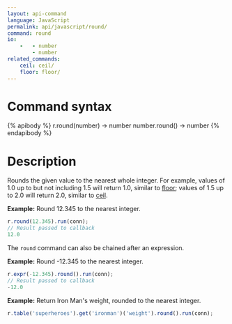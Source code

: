 ```yaml
---
layout: api-command
language: JavaScript
permalink: api/javascript/round/
command: round
io:
    -   - number
        - number
related_commands:
    ceil: ceil/
    floor: floor/
---
```

# Command syntax #

{% apibody %}
r.round(number) &rarr; number
number.round() &rarr; number
{% endapibody %}

# Description #

Rounds the given value to the nearest whole integer. For example, values of 1.0 up to but not including 1.5 will return 1.0, similar to [floor][]; values of 1.5 up to 2.0 will return 2.0, similar to [ceil][].

[floor]: /api/javascript/floor/
[ceil]:  /api/javascript/ceil/

__Example:__ Round 12.345 to the nearest integer.

```js
r.round(12.345).run(conn);
// Result passed to callback
12.0
```

The `round` command can also be chained after an expression.

__Example:__ Round -12.345 to the nearest integer.

```js
r.expr(-12.345).round().run(conn);
// Result passed to callback
-12.0
```

__Example:__ Return Iron Man's weight, rounded to the nearest integer.

```js
r.table('superheroes').get('ironman')('weight').round().run(conn);
```
